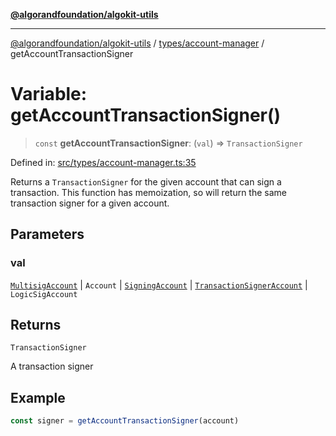[**@algorandfoundation/algokit-utils**](../../../README.md)

***

[@algorandfoundation/algokit-utils](../../../README.md) / [types/account-manager](../README.md) / getAccountTransactionSigner

# Variable: getAccountTransactionSigner()

> `const` **getAccountTransactionSigner**: (`val`) => `TransactionSigner`

Defined in: [src/types/account-manager.ts:35](https://github.com/algorandfoundation/algokit-utils-ts/blob/main/src/types/account-manager.ts#L35)

Returns a `TransactionSigner` for the given account that can sign a transaction.
This function has memoization, so will return the same transaction signer for a given account.

## Parameters

### val

[`MultisigAccount`](../../account/classes/MultisigAccount.md) | `Account` | [`SigningAccount`](../../account/classes/SigningAccount.md) | [`TransactionSignerAccount`](../../account/interfaces/TransactionSignerAccount.md) | `LogicSigAccount`

## Returns

`TransactionSigner`

A transaction signer

## Example

```typescript
const signer = getAccountTransactionSigner(account)
```
